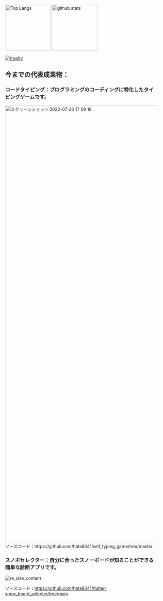 

<p align="left"> 
  <img alt="Top Langs" height="150px" src="https://github-readme-stats.vercel.app/api/top-langs/?username=hata8341&layout=compact&count_private=true&show_icons=true" />
  <img alt="github stats" height="150px" src="https://github-readme-stats.vercel.app/api?username=hata8341&count_private=true&show_icons=true&show_icons=true" />
</p>

[![trophy](https://github-profile-trophy.vercel.app/?username=hata8341&column=7
)](https://github.com/ryo-ma/github-profile-trophy)

<!--
**hata8341/hata8341** is a ✨ _special_ ✨ repository because its `README.md` (this file) appears on your GitHub profile.

Here are some ideas to get you started:

- 🔭 I’m currently working on ...
- 🌱 I’m currently learning ...
- 👯 I’m looking to collaborate on ...
- 🤔 I’m looking for help with ...
- 💬 Ask me about ...
- 📫 How to reach me: ...
- 😄 Pronouns: ...
- ⚡ Fun fact: ...
-->

## 今までの代表成果物：
### コードタイピング：プログラミングのコーディングに特化したタイピングゲームです。
<img width="1440" alt="スクリーンショット 2022-07-20 17 09 16" src="https://user-images.githubusercontent.com/83937097/183279593-3aafe171-ed81-4fa3-8b0a-9165880c1e0d.png">
ソースコード：https://github.com/hata8341/self_typing_game/tree/master

### スノボセレクター：自分に合ったスノーボードが知ることができる簡単な診断アプリです。
![re_size_content](https://user-images.githubusercontent.com/83937097/183279957-a7f3c2df-b94a-4c22-adcf-4c90f275f5f5.png)

ソースコード：https://github.com/hata8341/flutter-snow_board_selecter/tree/main
